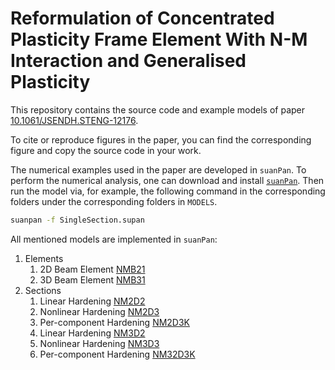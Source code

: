 # Reformulation of Concentrated Plasticity Frame Element With N-M Interaction and Generalised Plasticity

This repository contains the source code and example models of paper [10.1061/JSENDH.STENG-12176](https://doi.org/10.1061/JSENDH.STENG-12176).

To cite or reproduce figures in the paper, you can find the corresponding figure and copy the source code in your work.

The numerical examples used in the paper are developed in `suanPan`. To perform the numerical analysis, one can download and install [`suanPan`](https://github.com/TLCFEM/suanPan). Then run the model via, for example, the following command in the corresponding
folders under the corresponding folders in `MODELS`.

```sh
suanpan -f SingleSection.supan
```

All mentioned models are implemented in `suanPan`:

1. Elements
    1. 2D Beam Element [NMB21](https://tlcfem.github.io/suanPan-manual/latest/Library/Element/Beam/NMB21/)
    2. 3D Beam Element [NMB31](https://tlcfem.github.io/suanPan-manual/latest/Library/Element/Beam/NMB31/)
2. Sections
    1. Linear Hardening [NM2D2](https://tlcfem.github.io/suanPan-manual/latest/Library/Section/SectionNM/NM2D2/)
    2. Nonlinear Hardening [NM2D3](https://tlcfem.github.io/suanPan-manual/latest/Library/Section/SectionNM/NM2D3/)
    3. Per-component Hardening [NM2D3K](https://tlcfem.github.io/suanPan-manual/latest/Library/Section/SectionNM/NM2D3K/)
    4. Linear Hardening [NM3D2](https://tlcfem.github.io/suanPan-manual/latest/Library/Section/SectionNM/NM3D2/)
    5. Nonlinear Hardening [NM3D3](https://tlcfem.github.io/suanPan-manual/latest/Library/Section/SectionNM/NM3D3/)
    6. Per-component Hardening [NM32D3K](https://tlcfem.github.io/suanPan-manual/latest/Library/Section/SectionNM/NM3D3K/)
